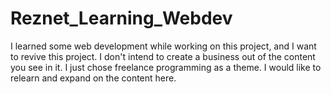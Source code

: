 # Reznet_Learning_Webdev
I learned some web development while working on this project, and I want to revive this project. I don't intend to create a business out of the content you see in it. I just chose freelance programming as a theme. I would like to relearn and expand on the content here.
